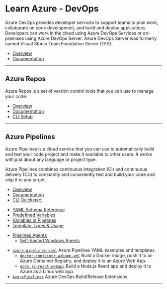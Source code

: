 # Learn Azure - DevOps

Azure DevOps provides developer services to support teams to plan work, collaborate on code development, and build and deploy applications. Developers can work in the cloud using Azure DevOps Services or on-premises using Azure DevOps Server. Azure DevOps Server was formerly named Visual Studio Team Foundation Server (TFS).

* [Overview](https://docs.microsoft.com/en-us/azure/devops/user-guide/what-is-azure-devops)
* [Documentation](https://docs.microsoft.com/en-us/azure/devops)

---

## Azure Repos

Azure Repos is a set of version control tools that you can use to manage your code.

* [Overview](https://docs.microsoft.com/en-us/azure/devops/repos/get-started/what-is-repos)
* [Documentation](https://docs.microsoft.com/en-us/azure/devops/repos)
* [CLI Setup](https://docs.microsoft.com/en-us/azure/devops/repos/git/share-your-code-in-git-cmdline)

---

## Azure Pipelines

Azure Pipelines is a cloud service that you can use to automatically build and test your code project and make it available to other users. It works with just about any language or project type.

Azure Pipelines combines continuous integration (CI) and continuous delivery (CD) to constantly and consistently test and build your code and ship it to any target.

* [Overview](https://docs.microsoft.com/en-us/azure/devops/pipelines/get-started/what-is-azure-pipelines)
* [Documentation](https://docs.microsoft.com/en-us/azure/devops/pipelines)
* [CLI Quickstart](https://docs.microsoft.com/en-us/azure/devops/pipelines/create-first-pipeline-cli)

[](.)

* [YAML Schema Reference](https://docs.microsoft.com/en-us/azure/devops/pipelines/yaml-schema)
* [Predefined Variables](https://docs.microsoft.com/en-us/azure/devops/pipelines/build/variables)
* [Variables in Pipelines](https://docs.microsoft.com/en-us/azure/devops/pipelines/process/variables)
* [Template Types & Usage](https://docs.microsoft.com/en-us/azure/devops/pipelines/process/templates)

[](.)

* [Pipelines Agents](https://docs.microsoft.com/en-us/azure/devops/pipelines/agents/agents)
  * [Self-hosted Windows Agents](https://docs.microsoft.com/en-us/azure/devops/pipelines/agents/v2-windows)

[](.)

* [`azure-pipelines-yaml`](https://github.com/microsoft/azure-pipelines-yaml) Azure Pipelines YAML examples and templates.
  * [`docker-container-webapp.yml`](https://github.com/microsoft/azure-pipelines-yaml/blob/master/templates/docker-container-webapp.yml) Build a Docker image, push it to an Azure Container Registry, and deploy it to an Azure Web App.
  * [`node.js-react-webapp`](https://github.com/microsoft/azure-pipelines-yaml/blob/master/templates/node.js-react-webapp-to-linux-on-azure.yml) Build a Node.js React app and deploy it to Azure as a Linux web app.
* [`AzurePipelines`](https://github.com/rfennell/AzurePipelines) Azure DevOps Build/Release Extensions.

---
